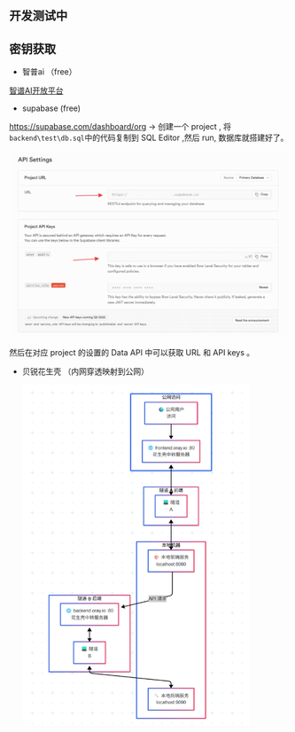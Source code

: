 







## 开发测试中

























## 密钥获取



- 智普ai               （free）

[智谱AI开放平台](https://www.bigmodel.cn/usercenter/proj-mgmt/apikeys)

- supabase           (free)

https://supabase.com/dashboard/org         -> 创建一个 project , 将 `backend\test\db.sql`中的代码复制到 SQL Editor ,然后 run, 数据库就搭建好了。

<img src="supabase.png" alt="supabase" style="zoom:60%;" />

然后在对应 project 的设置的 Data API 中可以获取 URL 和 API keys 。



- 贝锐花生壳   （内网穿透映射到公网）

  
  
  <img src="net.png" alt="net" style="zoom:60%;" />

